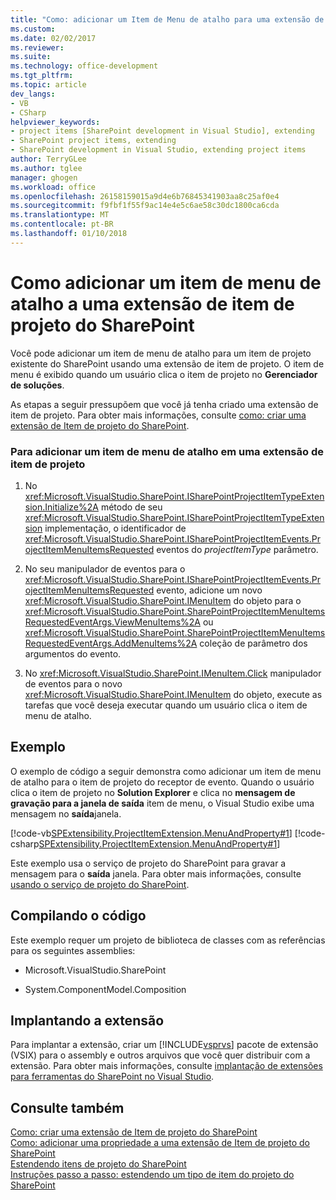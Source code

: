 ```yaml
---
title: "Como: adicionar um Item de Menu de atalho para uma extensão de Item de projeto do SharePoint | Microsoft Docs"
ms.custom: 
ms.date: 02/02/2017
ms.reviewer: 
ms.suite: 
ms.technology: office-development
ms.tgt_pltfrm: 
ms.topic: article
dev_langs:
- VB
- CSharp
helpviewer_keywords:
- project items [SharePoint development in Visual Studio], extending
- SharePoint project items, extending
- SharePoint development in Visual Studio, extending project items
author: TerryGLee
ms.author: tglee
manager: ghogen
ms.workload: office
ms.openlocfilehash: 26158159015a9d4e6b76845341903aa8c25af0e4
ms.sourcegitcommit: f9fbf1f55f9ac14e4e5c6ae58c30dc1800ca6cda
ms.translationtype: MT
ms.contentlocale: pt-BR
ms.lasthandoff: 01/10/2018
---
```

# <a name="how-to-add-a-shortcut-menu-item-to-a-sharepoint-project-item-extension"></a>Como adicionar um item de menu de atalho a uma extensão de item de projeto do SharePoint
  Você pode adicionar um item de menu de atalho para um item de projeto existente do SharePoint usando uma extensão de item de projeto. O item de menu é exibido quando um usuário clica o item de projeto no **Gerenciador de soluções**.  
  
 As etapas a seguir pressupõem que você já tenha criado uma extensão de item de projeto. Para obter mais informações, consulte [como: criar uma extensão de Item de projeto do SharePoint](../sharepoint/how-to-create-a-sharepoint-project-item-extension.md).  
  
### <a name="to-add-a-shortcut-menu-item-in-a-project-item-extension"></a>Para adicionar um item de menu de atalho em uma extensão de item de projeto  
  
1.  No <xref:Microsoft.VisualStudio.SharePoint.ISharePointProjectItemTypeExtension.Initialize%2A> método de seu <xref:Microsoft.VisualStudio.SharePoint.ISharePointProjectItemTypeExtension> implementação, o identificador de <xref:Microsoft.VisualStudio.SharePoint.ISharePointProjectItemEvents.ProjectItemMenuItemsRequested> eventos do *projectItemType* parâmetro.  
  
2.  No seu manipulador de eventos para o <xref:Microsoft.VisualStudio.SharePoint.ISharePointProjectItemEvents.ProjectItemMenuItemsRequested> evento, adicione um novo <xref:Microsoft.VisualStudio.SharePoint.IMenuItem> do objeto para o <xref:Microsoft.VisualStudio.SharePoint.SharePointProjectItemMenuItemsRequestedEventArgs.ViewMenuItems%2A> ou <xref:Microsoft.VisualStudio.SharePoint.SharePointProjectItemMenuItemsRequestedEventArgs.AddMenuItems%2A> coleção de parâmetro dos argumentos do evento.  
  
3.  No <xref:Microsoft.VisualStudio.SharePoint.IMenuItem.Click> manipulador de eventos para o novo <xref:Microsoft.VisualStudio.SharePoint.IMenuItem> do objeto, execute as tarefas que você deseja executar quando um usuário clica o item de menu de atalho.  
  
## <a name="example"></a>Exemplo  
 O exemplo de código a seguir demonstra como adicionar um item de menu de atalho para o item de projeto do receptor de evento. Quando o usuário clica o item de projeto no **Solution Explorer** e clica no **mensagem de gravação para a janela de saída** item de menu, o Visual Studio exibe uma mensagem no **saída**janela.  
  
 [!code-vb[SPExtensibility.ProjectItemExtension.MenuAndProperty#1](../sharepoint/codesnippet/VisualBasic/projectitemmenuandproperty/extension/projectitemextensionmenu.vb#1)]
 [!code-csharp[SPExtensibility.ProjectItemExtension.MenuAndProperty#1](../sharepoint/codesnippet/CSharp/projectitemmenuandproperty/extension/projectitemextensionmenu.cs#1)]  
  
 Este exemplo usa o serviço de projeto do SharePoint para gravar a mensagem para o **saída** janela. Para obter mais informações, consulte [usando o serviço de projeto do SharePoint](../sharepoint/using-the-sharepoint-project-service.md).  
  
## <a name="compiling-the-code"></a>Compilando o código  
 Este exemplo requer um projeto de biblioteca de classes com as referências para os seguintes assemblies:  
  
-   Microsoft.VisualStudio.SharePoint  
  
-   System.ComponentModel.Composition  
  
## <a name="deploying-the-extension"></a>Implantando a extensão  
 Para implantar a extensão, criar um [!INCLUDE[vsprvs](../sharepoint/includes/vsprvs-md.md)] pacote de extensão (VSIX) para o assembly e outros arquivos que você quer distribuir com a extensão. Para obter mais informações, consulte [implantação de extensões para ferramentas do SharePoint no Visual Studio](../sharepoint/deploying-extensions-for-the-sharepoint-tools-in-visual-studio.md).  
  
## <a name="see-also"></a>Consulte também  
 [Como: criar uma extensão de Item de projeto do SharePoint](../sharepoint/how-to-create-a-sharepoint-project-item-extension.md)   
 [Como: adicionar uma propriedade a uma extensão de Item de projeto do SharePoint](../sharepoint/how-to-add-a-property-to-a-sharepoint-project-item-extension.md)   
 [Estendendo itens de projeto do SharePoint](../sharepoint/extending-sharepoint-project-items.md)   
 [Instruções passo a passo: estendendo um tipo de item do projeto do SharePoint](../sharepoint/walkthrough-extending-a-sharepoint-project-item-type.md)  
  
  